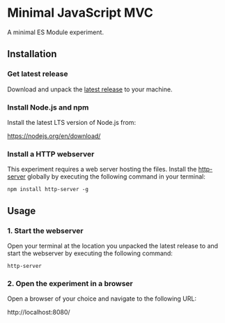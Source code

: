 # Minimal JavaScript MVC
A minimal ES Module experiment.

## Installation

### Get latest release

Download and unpack the [latest release](https://github.com/countzero/minimal_javascript_mvc/releases/latest) to your machine.

### Install Node.js and npm

Install the latest LTS version of Node.js from:

https://nodejs.org/en/download/

### Install a HTTP webserver

This experiment requires a web server hosting the files. Install the [http-server](https://www.npmjs.com/package/http-server) globally by executing the following command in your terminal:

```
npm install http-server -g
```

## Usage

### 1. Start the webserver
Open your terminal at the location you unpacked the latest release to and start the webserver by executing the following command:

```
http-server
```

### 2. Open the experiment in a browser
Open a browser of your choice and navigate to the following URL:

http://localhost:8080/
